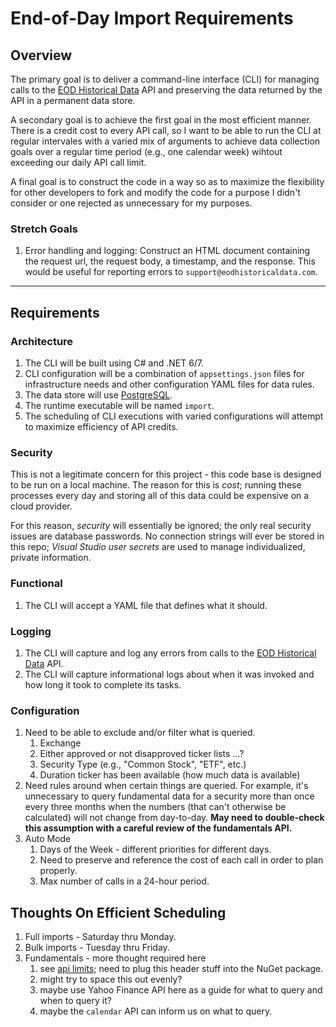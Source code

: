 # End-of-Day Import Requirements

## Overview

The primary goal is to deliver a command-line interface (CLI) for managing calls to the [EOD Historical Data](https://eodhistoricaldata.com/) API and preserving the data returned by the API in a permanent data store.

A secondary goal is to achieve the first goal in the most efficient manner. There is a credit cost to every API call, so I want to be able to run the CLI at regular intervales with a varied mix of arguments to achieve data collection goals over a regular time period (e.g., one calendar week) wihtout exceeding our daily API call limit.

A final goal is to construct the code in a way so as to maximize the flexibility for other developers to fork and modify the code for a purpose I didn't consider or one rejected as unnecessary for my purposes.

### Stretch Goals

1. Error handling and logging: Construct an HTML document containing the request url, the request body, a timestamp, and the response. This would be useful for reporting errors to `support@eodhistoricaldata.com`.

---

## Requirements

### Architecture

1. The CLI will be built using C# and .NET 6/7.
1. CLI configuration will be a combination of `appsettings.json` files for infrastructure needs and other configuration YAML files for data rules.
1. The data store will use [PostgreSQL](https://www.postgresql.org/).
1. The runtime executable will be named `import`.
1. The scheduling of CLI executions with varied configurations will attempt to maximize efficiency of API credits.

### Security

This is not a legitimate concern for this project - this code base is designed to be run on a local machine.
The reason for this is _cost_; running these processes every day and storing all of this data could be expensive on a cloud provider.

For this reason, _security_ will essentially be ignored; the only real security issues are database passwords.
No connection strings will ever be stored in this repo; _Visual Studio user secrets_ are used to manage individualized, private information.

### Functional

1. The CLI will accept a YAML file that defines what it should.

### Logging

1. The CLI will capture and log any errors from calls to the [EOD Historical Data](https://eodhistoricaldata.com/) API.
1. The CLI will capture informational logs about when it was invoked and how long it took to complete its tasks.

### Configuration

1. Need to be able to exclude and/or filter what is queried.
    1. Exchange
    1. Either approved or not disapproved ticker lists ...?
    1. Security Type (e.g., "Common Stock", "ETF", etc.)
    1. Duration ticker has been available (how much data is available)
1. Need rules around when certain things are queried. For example, it's unnecessary to query fundamental data for a security more than once every three months when the numbers (that can't otherwise be calculated) will not change from day-to-day. **May need to double-check this assumption with a careful review of the fundamentals API.**
1. Auto Mode
    1. Days of the Week - different priorities for different days.
    1. Need to preserve and reference the cost of each call in order to plan properly.
    1. Max number of calls in a 24-hour period.

## Thoughts On Efficient Scheduling

1. Full imports - Saturday thru Monday.
1. Bulk imports - Tuesday thru Friday.
1. Fundamentals - more thought required here
    1. see [api limits](https://eodhistoricaldata.com/financial-apis/api-limits/); need to plug this header stuff into the NuGet package.
    1. might try to space this out evenly?
    1. maybe use Yahoo Finance API here as a guide for what to query and when to query it?
    1. maybe the `calendar` API can inform us on what to query.